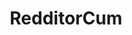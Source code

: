---
title: RedditorCum
crosslinks:
- GayGiles
- pulsatingcumshots
- twisteddick
- gonewildaudio
- sex
- penis
---